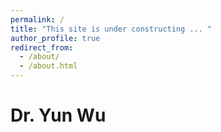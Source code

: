```yaml
---
permalink: /
title: "This site is under constructing ... "
author_profile: true
redirect_from: 
  - /about/
  - /about.html
---
```


# Dr. Yun Wu
